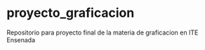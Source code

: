 # proyecto_graficacion
Repositorio para proyecto final de la materia de graficacion en ITE Ensenada
